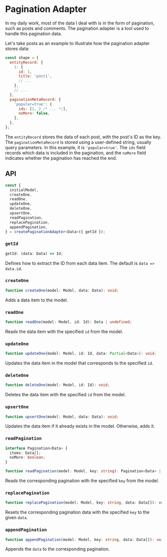 # Pagination Adapter

In my daily work, most of the data I deal with is in the form of pagination, such as posts and comments. The pagination adapter is a tool used to handle this pagination data.

Let's take posts as an example to illustrate how the pagination adapter stores data:

```javascript
const shape = {
  entityRecord: {
    1: {
      id: 1,
      title: 'post1',
      // ...
    },
    // ...
  },
  paginationMetaRecord: {
    'popular=true': {
      ids: [1, 2 /* ... */],
      noMore: false,
    },
  },
};
```

The `entityRecord` stores the data of each post, with the post's ID as the key. The `paginationMetaRecord` is stored using a user-defined string, usually query parameters. In this example, it is `'popular=true'`. The `ids` field records which data is included in the pagination, and the `noMore` field indicates whether the pagination has reached the end.

## API

```typescript
const {
  initialModel,
  createOne,
  readOne,
  updateOne,
  deleteOne,
  upsertOne,
  readPagination,
  replacePagination,
  appendPagination,
} = createPaginationAdapter<Data>({ getId });
```

### `getId`

```typescript
getId: (data: Data) => Id;
```

Defines how to extract the ID from each data item. The default is `data => data.id`.

### `createOne`

```typescript
function createOne(model: Model, data: Data): void;
```

Adds a data item to the model.

### `readOne`

```typescript
function readOne(model: Model, id: Id): Data | undefined;
```

Reads the data item with the specified `id` from the model.

### `updateOne`

```typescript
function updateOne(model: Model, id: Id, data: Partial<Data>): void;
```

Updates the data item in the model that corresponds to the specified `id`.

### `deleteOne`

```typescript
function deleteOne(model: Model, id: Id): void;
```

Deletes the data item with the specified `id` from the model.

### `upsertOne`

```typescript
function upsertOne(model: Model, data: Data): void;
```

Updates the data item if it already exists in the model. Otherwise, adds it.

### `readPagination`

```typescript
interface Pagination<Data> {
  items: Data[];
  noMore: boolean;
}

function readPagination(model: Model, key: string): Pagination<Data> | undefined;
```

Reads the corresponding pagination with the specified `key` from the model.

### `replacePagination`

```typescript
function replacePagination(model: Model, key: string, data: Data[]): void;
```

Resets the corresponding pagination data with the specified `key` to the given `data`.

### `appendPagination`

```typescript
function appendPagination(model: Model, key: string, data: Data[]): void;
```

Appends the `data` to the corresponding pagination.
